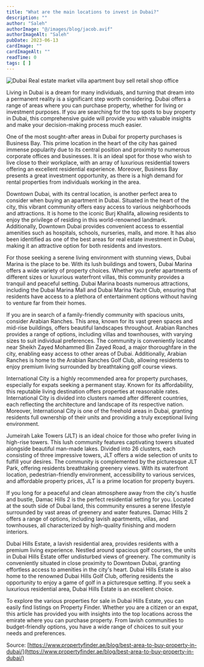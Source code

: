 ```yaml
---
title: "What are the main locations to invest in Dubai?"
description: ""
author: "Saleh"
authorImage: "@/images/blog/jacob.avif"
authorImageAlt: "Saleh"
pubDate: 2023-06-13
cardImage: ""
cardImageAlt: ""
readTime: 0
tags: [ ]
---
```


![Dubai Real estate market villa apartment buy sell retail shop office](https://img1.wsimg.com/isteam/ip/c49a412a-7d5c-4c86-b371-17b58bdd84ac/pexels-kostiantyn-stupak-599982.jpg/:/cr=t:0%25,l:0%25,w:100%25,h:100%25/rs=w:1280 "Dubai Real estate market villa apartment buy sell retail shop office")

Living in Dubai is a dream for many individuals, and turning that dream into a permanent reality is a significant step worth considering. Dubai offers a range of areas where you can purchase property, whether for living or investment purposes. If you are searching for the top spots to buy property in Dubai, this comprehensive guide will provide you with valuable insights and make your decision-making process much easier.

One of the most sought-after areas in Dubai for property purchases is Business Bay. This prime location in the heart of the city has gained immense popularity due to its central position and proximity to numerous corporate offices and businesses. It is an ideal spot for those who wish to live close to their workplace, with an array of luxurious residential towers offering an excellent residential experience. Moreover, Business Bay presents a great investment opportunity, as there is a high demand for rental properties from individuals working in the area.

Downtown Dubai, with its central location, is another perfect area to consider when buying an apartment in Dubai. Situated in the heart of the city, this vibrant community offers easy access to various neighborhoods and attractions. It is home to the iconic Burj Khalifa, allowing residents to enjoy the privilege of residing in this world-renowned landmark. Additionally, Downtown Dubai provides convenient access to essential amenities such as hospitals, schools, nurseries, malls, and more. It has also been identified as one of the best areas for real estate investment in Dubai, making it an attractive option for both residents and investors.

For those seeking a serene living environment with stunning views, Dubai Marina is the place to be. With its lush buildings and towers, Dubai Marina offers a wide variety of property choices. Whether you prefer apartments of different sizes or luxurious waterfront villas, this community provides a tranquil and peaceful setting. Dubai Marina boasts numerous attractions, including the Dubai Marina Mall and Dubai Marina Yacht Club, ensuring that residents have access to a plethora of entertainment options without having to venture far from their homes.

If you are in search of a family-friendly community with spacious units, consider Arabian Ranches. This area, known for its vast green spaces and mid-rise buildings, offers beautiful landscapes throughout. Arabian Ranches provides a range of options, including villas and townhouses, with varying sizes to suit individual preferences. The community is conveniently located near Sheikh Zayed Mohammed Bin Zayed Road, a major thoroughfare in the city, enabling easy access to other areas of Dubai. Additionally, Arabian Ranches is home to the Arabian Ranches Golf Club, allowing residents to enjoy premium living surrounded by breathtaking golf course views.

International City is a highly recommended area for property purchases, especially for expats seeking a permanent stay. Known for its affordability, this reputable living destination offers properties at reasonable rates. International City is divided into clusters named after different countries, each reflecting the architecture and landscape of its respective nation. Moreover, International City is one of the freehold areas in Dubai, granting residents full ownership of their units and providing a truly exceptional living environment.

Jumeirah Lake Towers (JLT) is an ideal choice for those who prefer living in high-rise towers. This lush community features captivating towers situated alongside beautiful man-made lakes. Divided into 26 clusters, each consisting of three impressive towers, JLT offers a wide selection of units to fulfill your desires. The community is complemented by the picturesque JLT Park, offering residents breathtaking greenery views. With its waterfront location, pedestrian-friendly environment, accessibility to various services, and affordable property prices, JLT is a prime location for property buyers.

If you long for a peaceful and clean atmosphere away from the city's hustle and bustle, Damac Hills 2 is the perfect residential setting for you. Located at the south side of Dubai land, this community ensures a serene lifestyle surrounded by vast areas of greenery and water features. Damac Hills 2 offers a range of options, including lavish apartments, villas, and townhouses, all characterized by high-quality finishing and modern interiors.

Dubai Hills Estate, a lavish residential area, provides residents with a premium living experience. Nestled around spacious golf courses, the units in Dubai Hills Estate offer undisturbed views of greenery. The community is conveniently situated in close proximity to Downtown Dubai, granting effortless access to amenities in the city's heart. Dubai Hills Estate is also home to the renowned Dubai Hills Golf Club, offering residents the opportunity to enjoy a game of golf in a picturesque setting. If you seek a luxurious residential area, Dubai Hills Estate is an excellent choice.

To explore the various properties for sale in Dubai Hills Estate, you can easily find listings on Property Finder. Whether you are a citizen or an expat, this article has provided you with insights into the top locations across the emirate where you can purchase property. From lavish communities to budget-friendly options, you have a wide range of choices to suit your needs and preferences.

  

Source:  [https://www.propertyfinder.ae/blog/best-area-to-buy-property-in-dubai/](https://www.propertyfinder.ae/blog/best-area-to-buy-property-in-dubai/)